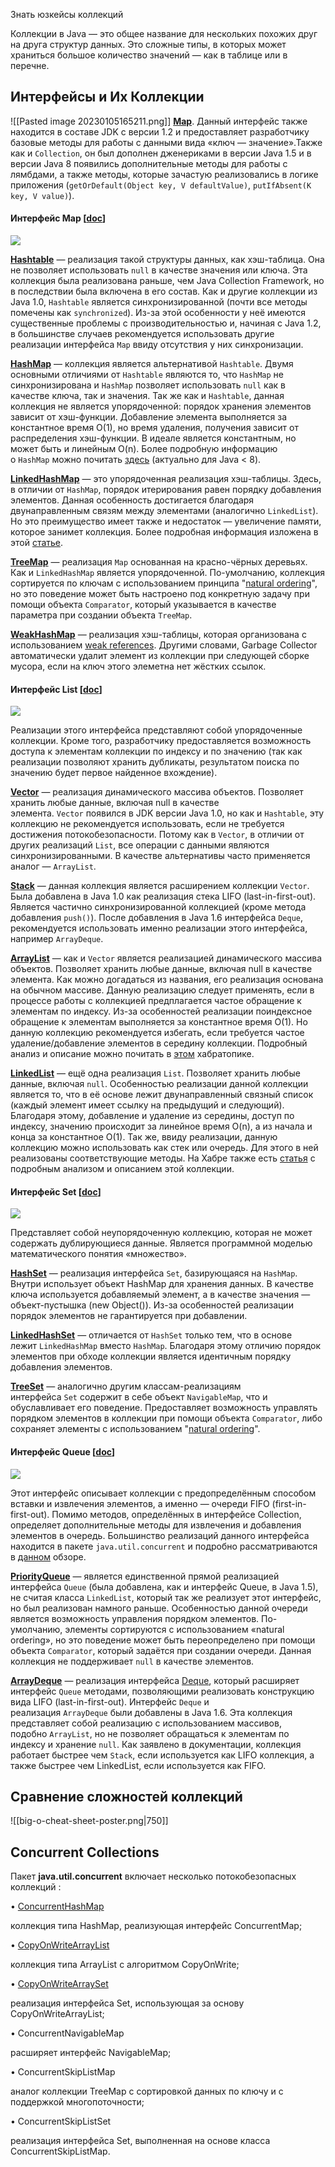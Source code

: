 
Знать юзкейсы коллекций

Коллекции в Java — это общее название для нескольких похожих друг на друга структур данных. Это сложные типы, в которых может храниться большое количество значений — как в таблице или в перечне.

## Интерфейсы и Их Коллекции
![[Pasted image 20230105165211.png]]
**[Map](http://docs.oracle.com/javase/8/docs/api/java/util/Map.html)**. Данный интерфейс также находится в составе JDK c версии 1.2 и предоставляет разработчику базовые методы для работы с данными вида «ключ — значение».Также как и `Collection`, он был дополнен дженериками в версии Java 1.5 и в версии Java 8 появились дополнительные методы для работы с лямбдами, а также методы, которые зачастую реализовались в логике приложения (`getOrDefault(Object key, V defaultValue)`, `putIfAbsent(K key, V value)`).  
  

#### Интерфейс Map [[doc](http://docs.oracle.com/javase/8/docs/api/java/util/Map.html)]

  
![](https://habrastorage.org/r/w1560/files/40a/eca/09a/40aeca09ac1c4cc7bdbd475a3c12fd95.png)  
  
**[Hashtable](http://docs.oracle.com/javase/8/docs/api/java/util/Hashtable.html)** — реализация такой структуры данных, как хэш-таблица. Она не позволяет использовать `null` в качестве значения или ключа. Эта коллекция была реализована раньше, чем Java Collection Framework, но в последствии была включена в его состав. Как и другие коллекции из Java 1.0, `Hashtable` является синхронизированной (почти все методы помечены как `synchronized`). Из-за этой особенности у неё имеются существенные проблемы с производительностью и, начиная с Java 1.2, в большинстве случаев рекомендуется использовать другие реализации интерфейса `Map` ввиду отсутствия у них синхронизации.  
  
**[HashMap](http://docs.oracle.com/javase/8/docs/api/java/util/HashMap.html)** — коллекция является альтернативой `Hashtable`. Двумя основными отличиями от `Hashtable` являются то, что `HashMap` не синхронизирована и `HashMap` позволяет использовать `null` как в качестве ключа, так и значения. Так же как и `Hashtable`, данная коллекция не является упорядоченной: порядок хранения элементов зависит от хэш-функции. Добавление элемента выполняется за константное время O(1), но время удаления, получения зависит от распределения хэш-функции. В идеале является константным, но может быть и линейным O(n). Более подробную информацию о `HashMap` можно почитать [здесь](http://habrahabr.ru/post/128017/) (актуально для Java < 8). 
  
**[LinkedHashMap](http://docs.oracle.com/javase/8/docs/api/java/util/LinkedHashMap.html)** — это упорядоченная реализация хэш-таблицы. Здесь, в отличии от `HashMap`, порядок итерирования равен порядку добавления элементов. Данная особенность достигается благодаря двунаправленным связям между элементами (аналогично `LinkedList`). Но это преимущество имеет также и недостаток — увеличение памяти, которое занимет коллекция. Более подробная информация изложена в этой [статье](http://habrahabr.ru/post/129037/).  
  
**[TreeMap](http://docs.oracle.com/javase/8/docs/api/java/util/TreeMap.html)** — реализация `Map` основанная на красно-чёрных деревьях. Как и `LinkedHashMap` является упорядоченной. По-умолчанию, коллекция сортируется по ключам с использованием принципа "[natural ordering](http://docs.oracle.com/javase/8/docs/api/java/lang/Comparable.html)", но это поведение может быть настроено под конкретную задачу при помощи объекта `Comparator`, который указывается в качестве параметра при создании объекта `TreeMap`.  
  
**[WeakHashMap](http://docs.oracle.com/javase/8/docs/api/java/util/WeakHashMap.html)** — реализация хэш-таблицы, которая организована с использованием [weak references](http://docs.oracle.com/javase/8/docs/api/java/lang/ref/WeakReference.html). Другими словами, Garbage Collector автоматически удалит элемент из коллекции при следующей сборке мусора, если на ключ этого элеметна нет жёстких ссылок.  
  

#### Интерфейс List [[doc](http://docs.oracle.com/javase/8/docs/api/java/util/List.html)]

  
![](https://habrastorage.org/r/w1560/files/187/da1/649/187da164972c4519b6affbc4a2c6fda1.png)  
  
Реализации этого интерфейса представляют собой упорядоченные коллекции. Кроме того, разработчику предоставляется возможность доступа к элементам коллекции по индексу и по значению (так как реализации позволяют хранить дубликаты, результатом поиска по значению будет первое найденное вхождение).  
  
**[Vector](http://docs.oracle.com/javase/8/docs/api/java/util/Vector.html)** — реализация динамического массива объектов. Позволяет хранить любые данные, включая null в качестве элемента. `Vector` появился в JDK версии Java 1.0, но как и `Hashtable`, эту коллекцию не рекомендуется использовать, если не требуется достижения потокобезопасности. Потому как в `Vector`, в отличии от других реализаций `List`, все операции с данными являются синхронизированными. В качестве альтернативы часто применяется аналог — `ArrayList`.  
  
**[Stack](http://docs.oracle.com/javase/8/docs/api/java/util/Stack.html)** — данная коллекция является расширением коллекции `Vector`. Была добавлена в Java 1.0 как реализация стека LIFO (last-in-first-out). Является частично синхронизированной коллекцией (кроме метода добавления `push()`). После добавления в Java 1.6 интерфейса `Deque`, рекомендуется использовать именно реализации этого интерфейса, например `ArrayDeque`.  
  
**[ArrayList](http://docs.oracle.com/javase/8/docs/api/java/util/ArrayList.html)** — как и `Vector` является реализацией динамического массива объектов. Позволяет хранить любые данные, включая null в качестве элемента. Как можно догадаться из названия, его реализация основана на обычном массиве. Данную реализацию следует применять, если в процессе работы с коллекцией предплагается частое обращение к элементам по индексу. Из-за особенностей реализации поиндексное обращение к элементам выполняется за константное время O(1). Но данную коллекцию рекомендуется избегать, если требуется частое удаление/добавление элементов в середину коллекции. Подробный анализ и описание можно почитать в [этом](http://habrahabr.ru/post/128269/) хабратопике.  
  
**[LinkedList](http://docs.oracle.com/javase/8/docs/api/java/util/LinkedList.html)** — ещё одна реализация `List`. Позволяет хранить любые данные, включая `null`. Особенностью реализации данной коллекции является то, что в её основе лежит двунаправленный связный список (каждый элемент имеет ссылку на предыдущий и следующий). Благодаря этому, добавление и удаление из середины, доступ по индексу, значению происходит за линейное время O(n), а из начала и конца за константное O(1). Так же, ввиду реализации, данную коллекцию можно использовать как стек или очередь. Для этого в ней реализованы соответствующие методы. На Хабре также есть [статья](http://habrahabr.ru/post/127864/) с подробным анализом и описанием этой коллекции.  
  

#### Интерфейс Set [[doc](http://docs.oracle.com/javase/8/docs/api/java/util/Set.html)]

  
![](https://habrastorage.org/r/w1560/files/aca/208/428/aca20842816a48628772bd23d2bb0f24.png)  
  
Представляет собой неупорядоченную коллекцию, которая не может содержать дублирующиеся данные. Является программной моделью математического понятия «множество».  
  
**[HashSet](http://docs.oracle.com/javase/8/docs/api/java/util/HashSet.html)** — реализация интерфейса `Set`, базирующаяся на `HashMap`. Внутри использует объект HashMap для хранения данных. В качестве ключа используется добавляемый элемент, а в качестве значения — объект-пустышка (new Object()). Из-за особенностей реализации порядок элементов не гарантируется при добавлении.  
  
**[LinkedHashSet](http://docs.oracle.com/javase/8/docs/api/java/util/LinkedHashSet.html)** — отличается от `HashSet` только тем, что в основе лежит `LinkedHashMap` вместо `HashMap`. Благодаря этому отличию порядок элементов при обходе коллекции является идентичным порядку добавления элементов.  
  
**[TreeSet](http://docs.oracle.com/javase/8/docs/api/java/util/TreeSet.html)** — аналогично другим классам-реализациям интерфейса `Set` содержит в себе объект `NavigableMap`, что и обуславливает его поведение. Предоставляет возможность управлять порядком элементов в коллекции при помощи объекта `Comparator`, либо сохраняет элементы с использованием "[natural ordering](http://docs.oracle.com/javase/8/docs/api/java/lang/Comparable.html)".  
  

#### Интерфейс Queue [[doc](http://docs.oracle.com/javase/8/docs/api/java/util/Set.html)]

  
![](https://habrastorage.org/r/w1560/webt/ju/m6/3h/jum63htuhoc4v-xnumg0zslptsy.png)  
  
Этот интерфейс описывает коллекции с предопределённым способом вставки и извлечения элементов, а именно — очереди FIFO (first-in-first-out). Помимо методов, определённых в интерфейсе Collection, определяет дополнительные методы для извлечения и добавления элементов в очередь. Большинство реализаций данного интерфейса находится в пакете `java.util.concurrent` и подробно рассматриваются в [данном](http://habrahabr.ru/company/luxoft/blog/157273/) обзоре.  
  
**[PriorityQueue](http://docs.oracle.com/javase/8/docs/api/java/util/PriorityQueue.html)** — является единственной прямой реализацией интерфейса `Queue` (была добавлена, как и интерфейс Queue, в Java 1.5), не считая класса `LinkedList`, который так же реализует этот интерфейс, но был реализован намного раньше. Особенностью данной очереди является возможность управления порядком элементов. По-умолчанию, элементы сортируются с использованием «natural ordering», но это поведение может быть переопределено при помощи объекта `Comparator`, который задаётся при создании очереди. Данная коллекция не поддерживает `null` в качестве элементов.  
  
**[ArrayDeque](http://docs.oracle.com/javase/8/docs/api/java/util/ArrayDeque.html)** — реализация интерфейса [Deque](http://docs.oracle.com/javase/8/docs/api/java/util/Deque.html), который расширяет интерфейс `Queue` методами, позволяющими реализовать конструкцию вида LIFO (last-in-first-out). Интерфейс `Deque` и реализация `ArrayDeque` были добавлены в Java 1.6. Эта коллекция представляет собой реализацию с использованием массивов, подобно `ArrayList`, но не позволяет обращаться к элементам по индексу и хранение `null`. Как заявлено в документации, коллекция работает быстрее чем `Stack`, если используется как LIFO коллекция, а также быстрее чем LinkedList, если используется как FIFO.



## Сравнение сложностей коллекций
![[big-o-cheat-sheet-poster.png|750]]

## Concurrent Collections
Пакет **java.util.concurrent** включает несколько потокобезопасных коллекций :

• [ConcurrentHashMap](https://java-online.ru/concurrent-collections.xhtml#concurrenthashmap)

коллекция типа HashMap, реализующая интерфейс ConcurrentMap;

• [CopyOnWriteArrayList](https://java-online.ru/concurrent-collections.xhtml#copyonwritearraylist)

коллекция типа ArrayList с алгоритмом CopyOnWrite;

• [CopyOnWriteArraySet](https://java-online.ru/concurrent-collections.xhtml#copyonwritearrayset)

реализация интерфейса Set, использующая за основу CopyOnWriteArrayList;

• ConcurrentNavigableMap

расширяет интерфейс NavigableMap;

• ConcurrentSkipListMap

аналог коллекции TreeMap с сортировкой данных по ключу и с поддержкой многопоточности;

• ConcurrentSkipListSet

реализация интерфейса Set, выполненная на основе класса ConcurrentSkipListMap.




